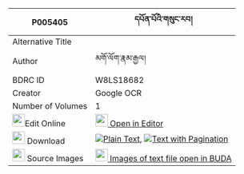 |P005405|དཔོན་པོའི་གསུང་རབ། 
| --- | --- 
|Alternative Title |
|Author| མགོ་ལོག་རྣམ་རྒྱལ།
|BDRC ID | W8LS18682
|Creator | Google OCR
|Number of Volumes| 1
|<img width="25" src="https://img.icons8.com/color/25/000000/edit-property.png">Edit Online| [<img width="25" src="https://avatars.githubusercontent.com/u/45091458?s=200&v=4"> Open in Editor](http://editor.openpecha.org/P005405)
|<img width="25" src="https://img.icons8.com/fluent/48/000000/download-2.png"/>  Download | [![](https://img.icons8.com/color/20/000000/txt.png)Plain Text](https://github.com/Openpecha/P005405/releases/download/v1/ponpo_i_sungrab_plain_P005405.zip), [![](https://img.icons8.com/color/20/000000/txt.png)Text with Pagination](https://github.com/Openpecha/P005405/releases/download/v1/ponpo_i_sungrab_pages_P005405.zip)
|<img width="25" src="https://img.icons8.com/plasticine/100/000000/pictures-folder.png"/>  Source Images | [<img width="25" src="https://library.bdrc.io/icons/BUDA-small.svg"> Images of text file open in BUDA](https://library.bdrc.io/show/bdr:W8LS18682)